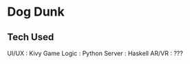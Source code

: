 # Dog Dunk

## Tech Used
UI/UX      : Kivy
Game Logic : Python
Server     : Haskell
AR/VR      : ???
